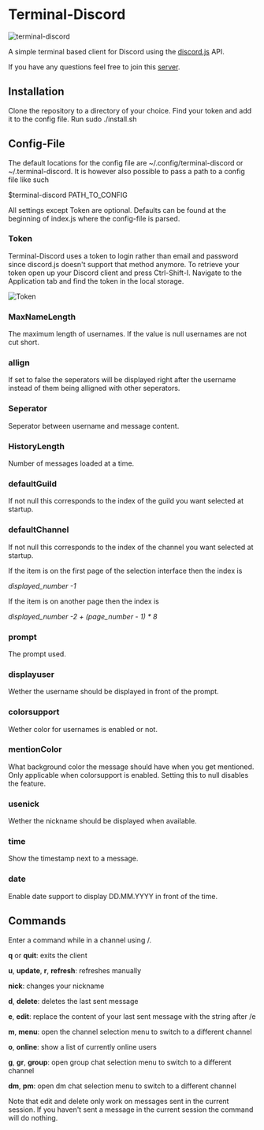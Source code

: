 # Terminal-Discord

![terminal-discord](https://image.ibb.co/iEMbsR/examplediscord.png)

A simple terminal based client for Discord using the [discord.js](https://discord.js.org) API.

If you have any questions feel free to join this [server](https://discord.gg/ZBX4Xyh). 

## Installation
Clone the repository to a directory of your choice.
Find your token and add it to the config file.
Run sudo ./install.sh

## Config-File

The default locations for the config file are ~/.config/terminal-discord or ~/.terminal-discord. It is however also possible to pass a path to a config file like such

$terminal-discord PATH\_TO\_CONFIG

All settings except Token are optional. Defaults can be found at the beginning of index.js where the config-file is parsed.

### Token

Terminal-Discord uses a token to login rather than email and password since discord.js doesn't support that method anymore.
To retrieve your token open up your Discord client and press Ctrl-Shift-I. Navigate to the Application tab and find the token in the local storage.

![Token](https://image.ibb.co/iXBLK6/discord_token.png)

### MaxNameLength

The maximum length of usernames. If the value is null usernames are not cut short.

### allign

If set to false the seperators will be displayed right after the username instead of them being alligned with other seperators.

### Seperator

Seperator between username and message content.

### HistoryLength

Number of messages loaded at a time.

### defaultGuild

If not null this corresponds to the index of the guild you want selected at startup.

### defaultChannel
If not null this corresponds to the index of the channel you want selected at startup.

If the item is on the first page of the selection interface then the index is

*displayed\_number -1*

If the item is on another page then the index is

*displayed\_number -2 + (page\_number - 1) * 8*

### prompt
The prompt used.

### displayuser
Wether the username should be displayed in front of the prompt.

### colorsupport
Wether color for usernames is enabled or not.

### mentionColor
What background color the message should have when you get mentioned. Only applicable when colorsupport is enabled. Setting this to null disables the feature.

### usenick
Wether the nickname should be displayed when available.

### time
Show the timestamp next to a message.

### date
Enable date support to display DD.MM.YYYY in front of the time.


## Commands

Enter a command while in a channel using /.

__q__ or __quit__: exits the client

__u__, __update__, __r__, __refresh__: refreshes manually

__nick__: changes your nickname

__d__, __delete__: deletes the last sent message

__e__, __edit__: replace the content of your last sent message with the string after /e

__m__, __menu__: open the channel selection menu to switch to a different channel

__o__, __online__: show a list of currently online users

__g__, __gr__, __group__: open group chat selection menu to switch to a different channel

__dm__, __pm__: open dm chat selection menu to switch to a different channel


Note that edit and delete only work on messages sent in the current session. If you haven't sent a message in the current session the command will do nothing.
